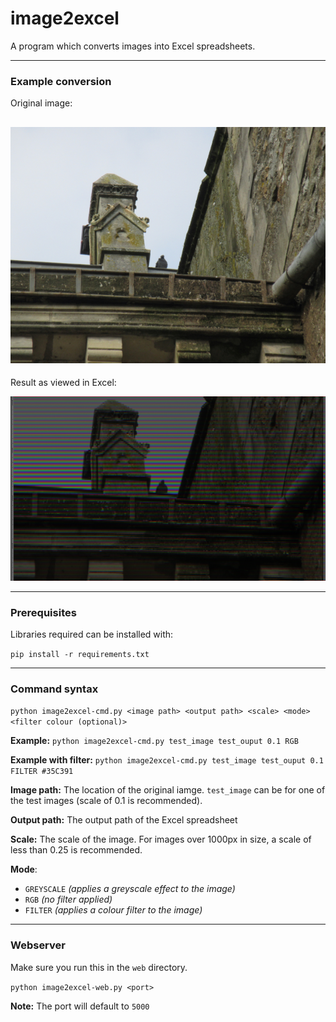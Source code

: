 # image2excel
A program which converts images into Excel spreadsheets.

---

### Example conversion
Original image:

![Original image](assets/test_image_readme.JPG)
---
Result as viewed in Excel:

![Conversion](assets/test_conversion.png)

---
### Prerequisites

Libraries required can be installed with:

`pip install -r requirements.txt`

---

### Command syntax

`python image2excel-cmd.py <image path> <output path> <scale> <mode> <filter colour (optional)>`

**Example:** `python image2excel-cmd.py test_image test_ouput 0.1 RGB`

**Example with filter:** `python image2excel-cmd.py test_image test_ouput 0.1 FILTER #35C391`

**Image path:** The location of the original iamge. `test_image` can be for one of the test images (scale of 0.1 is recommended).

**Output path:** The output path of the Excel spreadsheet

**Scale:** The scale of the image. For images over 1000px in size, a scale of less than 0.25 is recommended.

**Mode**:

 - `GREYSCALE` *(applies a greyscale effect to the image)* 
 - `RGB` *(no filter applied)*
 - `FILTER` *(applies a colour filter to the image)*

---

### Webserver

Make sure you run this in the `web` directory.

`python image2excel-web.py <port>`

**Note:** The port will default to `5000`